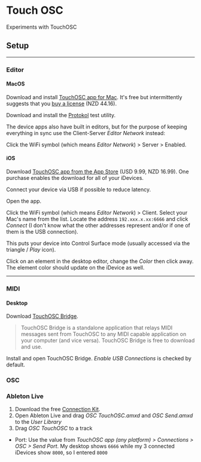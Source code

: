 # Touch OSC
Experiments with TouchOSC

## Setup

---

### Editor

#### MacOS

Download and install [TouchOSC app for Mac](https://hexler.net/touchosc). It's free but intermittently suggests that you [buy a license](https://hexler.net/touchosc#buy) (NZD 44.16).

Download and install the [Protokol](https://hexler.net/protokol) test utility.

The device apps also have built in editors, but for the purpose of keeping everything in sync use the Client-Server *Editor Network* instead:

Click the WiFi symbol (which means *Editor Network*) > Server > Enabled.

#### iOS

Download [TouchOSC app from the App Store](https://apps.apple.com/us/app/touchosc/id1569996730) (USD 9.99, NZD 16.99). One purchase enables the download for all of your iDevices.

Connect your device via USB if possible to reduce latency.

Open the app.

Click the WiFi symbol (which means *Editor Network*) > Client. Select your Mac's name from the list. Locate the address `192.xxx.x.xx:6666` and click *Connect* (I don't know what the other addresses represent and/or if one of them is the USB connection).

This puts your device into Control Surface mode (usually accessed via the triangle / *Play* icon).

Click on an element in the desktop editor, change the *Color* then click away. The element color should update on the iDevice as well.

---

### MIDI

#### Desktop

Download [TouchOSC Bridge](https://hexler.net/touchosc).

> TouchOSC Bridge is a standalone application that relays MIDI messages sent from TouchOSC to any MIDI capable application on your computer (and vice versa). TouchOSC Bridge is free to download and use. 

Install and open TouchOSC Bridge. *Enable USB Connections* is checked by default.

### OSC

### Ableton Live

1. Download the free [Connection Kit](https://www.ableton.com/en/packs/connection-kit/).
2. Open Ableton Live and drag *OSC TouchOSC.amxd* and *OSC Send.amxd* to the *User Library*
3. Drag *OSC TouchOSC* to a track
  * Port: Use the value from *TouchOSC app (any platform) > Connections > OSC > Send Port*. My desktop shows `6666` while my 3 connected iDevices show `8000`, so I entered `8000`

